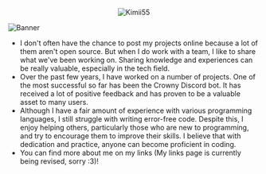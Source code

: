 <p align="center"> 
     <img src="https://github-profile-trophy.vercel.app/?username=Kimii55&theme=darkhub&no-frame=true&no-bg=true&rank=-SECRET" alt="Kimii55" /></a> 
     </p>

![Banner](https://i.imgur.com/4xmTKAE.gif)

- I don't often have the chance to post my projects online because a lot of them aren't open source. But when I do work with a team, I like to share what we've been working on. Sharing knowledge and experiences can be really valuable, especially in the tech field.
- Over the past few years, I have worked on a number of projects. One of the most successful so far has been the Crowny Discord bot. It has received a lot of positive feedback and has proven to be a valuable asset to many users.
- Although I have a fair amount of experience with various programming languages, I still struggle with writing error-free code. Despite this, I enjoy helping others, particularly those who are new to programming, and try to encourage them to improve their skills. I believe that with dedication and practice, anyone can become proficient in coding.
- You can find more about me on my links (My links page is currently being revised, sorry :3)!
